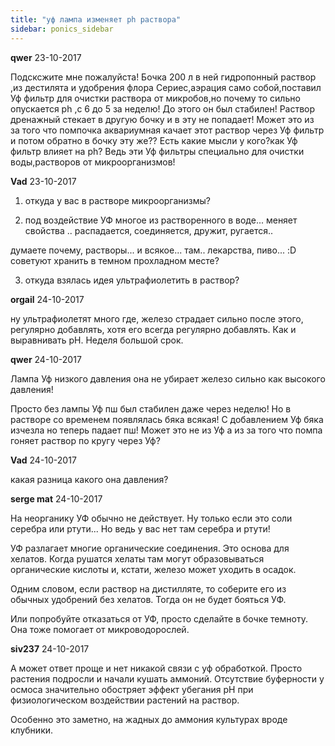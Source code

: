 ```yaml
---
title: "уф лампа изменяет ph раствора"
sidebar: ponics_sidebar
---
```


**qwer** 23-10-2017

Подсксжите мне пожалуйста! Бочка 200 л в ней гидропонный раствор ,из дестилята и удобрения флора Сериес,аэрация само собой,поставил Уф фильтр для очистки раствора от микробов,но почему то сильно опускается ph ,с 6 до 5 за неделю! До этого он был стабилен! Раствор дренажный стекает в другую бочку и в эту не попадает! Может это из за того что помпочка аквариумная качает этот раствор через Уф фильтр и потом обратно в бочку эту же?? Есть какие мысли у кого?как Уф фильтр влияет на ph? Ведь эти Уф фильтры специально для очистки воды,растворов от микроорганизмов!


**Vad** 23-10-2017

1. откуда у вас в растворе микроорганизмы?

2. под воздействие УФ многое из растворенного в воде... меняет свойства .. распадается, соединяется, дружит, ругается..

думаете почему, растворы... и всякое... там.. лекарства, пиво... :D советуют хранить в темном прохладном месте?

3. откуда взялась идея ультрафиолетить в раствор?


**orgail** 24-10-2017

ну ультрафиолетят много где, железо страдает сильно после этого, регулярно добавлять, хотя его всегда регулярно добавлять. Как и выравнивать pH. Неделя большой срок.


**qwer** 24-10-2017

Лампа Уф низкого давления она не убирает железо сильно как высокого давления!

Просто без лампы Уф пш был стабилен даже через неделю! Но в растворе со временем появлялась бяка всякая! С добавлением Уф бяка изчезла но теперь падает пш! Может это не из Уф а из за того что помпа гоняет раствор по кругу через Уф?


**Vad** 24-10-2017

какая разница какого она давления?


**serge mat** 24-10-2017

На неорганику УФ обычно не действует. Ну только если это соли серебра или ртути... Но ведь у вас нет там серебра и ртути!

УФ разлагает многие органические соединения. Это основа для хелатов. Когда рушатся хелаты там могут образовываться органические кислоты и, кстати, железо может уходить в осадок.

Одним словом, если раствор на дистилляте, то соберите его из обычных удобрений без хелатов. Тогда он не будет бояться УФ.

Или попробуйте отказаться от УФ, просто сделайте в бочке темноту. Она тоже помогает от микроводорослей.


**siv237** 24-10-2017

А может ответ проще и нет никакой связи с уф обработкой. Просто растения подросли и начали кушать аммоний. Отсутствие буферности у осмоса значительно обостряет эффект убегания pH при физиологическом воздействии растений на раствор.

Особенно это заметно, на жадных до аммония культурах вроде клубники.


